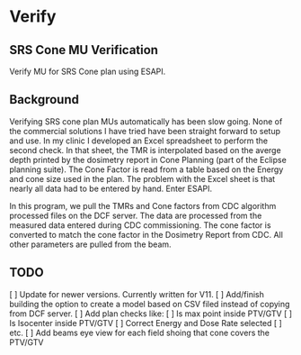 # Verify
## SRS Cone MU Verification
Verify MU for SRS Cone plan using ESAPI.

## Background
Verifying SRS cone plan MUs automatically has been slow going. None of the commercial solutions I have tried have been straight forward to setup and use.
In my clinic I developed an Excel spreadsheet to perform the second check. In that sheet, the TMR is interpolated based on the averge depth printed by the
dosimetry report in Cone Planning (part of the Eclipse planning suite). The Cone Factor is read from a table based on the Energy and cone size used in the plan.
The problem with the Excel sheet is that nearly all data had to be entered by hand. Enter ESAPI.

In this program, we pull the TMRs and Cone factors from CDC algorithm processed files on the DCF server. The data are processed from the measured data entered
during CDC commissioning. The cone factor is converted to match the cone factor in the Dosimetry Report from CDC. All other parameters are pulled from the beam.

## TODO
[ ] Update for newer versions. Currently written for V11.
[ ] Add/finish building the option to create a model based on CSV filed instead of copying from DCF server.
[ ] Add plan checks like:
   [ ] Is max point inside PTV/GTV
   [ ] Is Isocenter inside PTV/GTV
   [ ] Correct Energy and Dose Rate selected
   [ ] etc.
[ ] Add beams eye view for each field shoing that cone covers the PTV/GTV